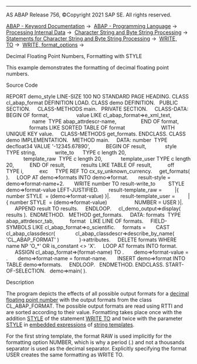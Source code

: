   

* * *

AS ABAP Release 756, ©Copyright 2021 SAP SE. All rights reserved.

[ABAP - Keyword Documentation](javascript:call_link\('abenabap.htm'\)) →  [ABAP - Programming Language](javascript:call_link\('abenabap_reference.htm'\)) →  [Processing Internal Data](javascript:call_link\('abenabap_data_working.htm'\)) →  [Character String and Byte String Processing](javascript:call_link\('abenabap_data_string.htm'\)) →  [Statements for Character String and Byte String Processing](javascript:call_link\('abenstring_processing_statements.htm'\)) →  [WRITE, TO](javascript:call_link\('abapwrite_to.htm'\)) →  [WRITE, format\_options](javascript:call_link\('abapwrite_to_options.htm'\)) → 

Decimal Floating Point Numbers, Formatting with STYLE

This example demonstrates the formatting of decimal floating point numbers.

Source Code

REPORT demo\_style LINE-SIZE 100 NO STANDARD PAGE HEADING.
CLASS cl\_abap\_format DEFINITION LOAD.
CLASS demo DEFINITION.
  PUBLIC SECTION.
    CLASS-METHODS main.
  PRIVATE SECTION.
    CLASS-DATA: BEGIN OF format,
                  value LIKE cl\_abap\_format=>e\_xml\_text,
                  name  TYPE abap\_attrdescr-name,
                END OF format,
                formats LIKE SORTED TABLE OF format
                        WITH UNIQUE KEY value.
    CLASS-METHODS get\_formats.
ENDCLASS.
CLASS demo IMPLEMENTATION.
  METHOD main.
    DATA: number  TYPE decfloat34 VALUE '-12345.67890',
          BEGIN OF result,
            style         TYPE string,
            write\_to      TYPE c length 20,
            template\_raw  TYPE c length 20,
            template\_user TYPE c length 20,
          END OF result,
          results LIKE TABLE OF result,
          off     TYPE i,
          exc     TYPE REF TO cx\_sy\_unknown\_currency.
    get\_formats( ).
    LOOP AT demo=>formats INTO demo=>format.
      result-style = demo=>format-name+2.
      WRITE number TO result-write\_to
        STYLE demo=>format-value LEFT-JUSTIFIED.
      result-template\_raw =
        |{ number STYLE  = (demo=>format-value) }|.
      result-template\_user =
        |{ number STYLE  = (demo=>format-value)
                  NUMBER = USER }|.
      APPEND result TO results.
    ENDLOOP.
    cl\_demo\_output=>display( results ).  ENDMETHOD.
  METHOD get\_formats.
    DATA: formats  TYPE abap\_attrdescr\_tab,
          format   LIKE LINE OF formats.
    FIELD-SYMBOLS <format> LIKE cl\_abap\_format=>o\_scientific.
    formats =
      CAST cl\_abap\_classdescr(
             cl\_abap\_classdescr=>describe\_by\_name( 'CL\_ABAP\_FORMAT' )
             )->attributes.
    DELETE formats WHERE name NP 'O\_\*' OR is\_constant <> 'X'.
    LOOP AT formats INTO format.
      ASSIGN cl\_abap\_format=>(format-name) TO <format>.
      demo=>format-value = <format>.
      demo=>format-name = format-name.
      INSERT demo=>format INTO TABLE demo=>formats.
    ENDLOOP.
  ENDMETHOD.
ENDCLASS.
START-OF-SELECTION.
  demo=>main( ).

Description

The program depicts the effects of all possible output formats for a [decimal floating point number](javascript:call_link\('abendecfloat_glosry.htm'\) "Glossary Entry") with the output formats from the class CL\_ABAP\_FORMAT. The possible output formats are read using RTTI and are sorted according to their value. Formatting takes place once with the addition [STYLE](javascript:call_link\('abapwrite_to_options.htm'\)) of the statement [WRITE TO](javascript:call_link\('abapwrite_to.htm'\)) and twice with the parameter [STYLE](javascript:call_link\('abapcompute_string_format_options.htm'\)) in [embedded expressions](javascript:call_link\('abenstring_templates_expressions.htm'\)) of [string templates](javascript:call_link\('abenstring_templates.htm'\)).

For the first string template, the format RAW is used implicitly for the formatting option NUMBER, which is why a period (.) and not a thousands separator is used as the decimal separator. Explicitly specifying the format USER creates the same formatting as WRITE TO.